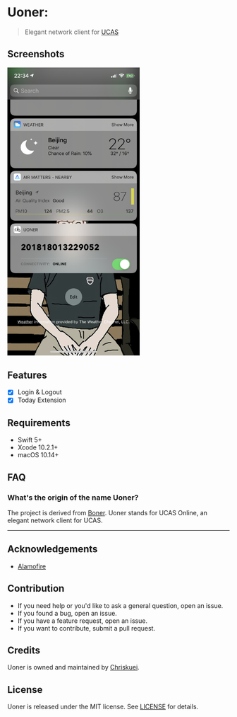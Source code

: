 # Uoner:

> Elegant network client for [UCAS](http://www.ucas.edu.cn)

## Screenshots

<img src="Image/Widget.png" width="300">

## Features

- [x] Login & Logout
- [x] Today Extension

## Requirements

- Swift 5+
- Xcode 10.2.1+
- macOS 10.14+

## FAQ

### What's the origin of the name Uoner?

The project is derived from [Boner](https://github.com/Chriskuei/Boner). Uoner stands for UCAS Online, an elegant network client for UCAS.

---

## Acknowledgements

- [Alamofire](https://github.com/Alamofire/Alamofire)

## Contribution

- If you need help or you'd like to ask a general question, open an issue.
- If you found a bug, open an issue.
- If you have a feature request, open an issue.
- If you want to contribute, submit a pull request.

## Credits

Uoner is owned and maintained by [Chriskuei](http://github.com/chriskuei).

## License

Uoner is released under the MIT license. See [LICENSE](LICENSE) for details.
